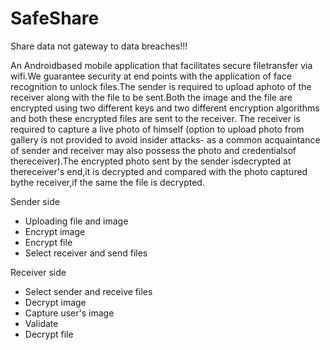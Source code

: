# SafeShare
Share data not gateway to data breaches!!!
 
   An Androidbased mobile application that facilitates secure filetransfer via wifi.We guarantee security at end points with the application of face recognition to unlock files.The sender is required to upload aphoto of the receiver along with the file to be sent.Both the image and the file are encrypted using two different keys and two different encryption algorithms and both these encrypted files are sent to the receiver.
   The receiver is required to capture a live photo of himself (option to upload photo from gallery is not provided to avoid insider attacks- as a common acquaintance of sender and receiver may also possess the photo and credentialsof thereceiver).The encrypted photo sent by the sender isdecrypted at thereceiver's end,it is decrypted and compared with the photo captured bythe receiver,if the same the file is decrypted.
 
 Sender side
  * Uploading file and image
  * Encrypt image
  * Encrypt file
  * Select receiver and send files
  
Receiver side
 * Select sender and receive files
 * Decrypt image
 * Capture user's image
 * Validate
 * Decrypt file
  
